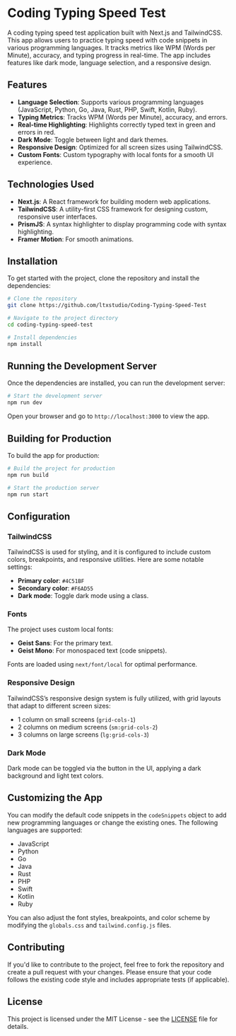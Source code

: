 # Coding Typing Speed Test

A coding typing speed test application built with Next.js and TailwindCSS. This app allows users to practice typing speed with code snippets in various programming languages. It tracks metrics like WPM (Words per Minute), accuracy, and typing progress in real-time. The app includes features like dark mode, language selection, and a responsive design.

## Features

- **Language Selection**: Supports various programming languages (JavaScript, Python, Go, Java, Rust, PHP, Swift, Kotlin, Ruby).
- **Typing Metrics**: Tracks WPM (Words per Minute), accuracy, and errors.
- **Real-time Highlighting**: Highlights correctly typed text in green and errors in red.
- **Dark Mode**: Toggle between light and dark themes.
- **Responsive Design**: Optimized for all screen sizes using TailwindCSS.
- **Custom Fonts**: Custom typography with local fonts for a smooth UI experience.

## Technologies Used

- **Next.js**: A React framework for building modern web applications.
- **TailwindCSS**: A utility-first CSS framework for designing custom, responsive user interfaces.
- **PrismJS**: A syntax highlighter to display programming code with syntax highlighting.
- **Framer Motion**: For smooth animations.

## Installation

To get started with the project, clone the repository and install the dependencies:

```bash
# Clone the repository
git clone https://github.com/ltxstudio/Coding-Typing-Speed-Test

# Navigate to the project directory
cd coding-typing-speed-test

# Install dependencies
npm install
```

## Running the Development Server

Once the dependencies are installed, you can run the development server:

```bash
# Start the development server
npm run dev
```

Open your browser and go to `http://localhost:3000` to view the app.

## Building for Production

To build the app for production:

```bash
# Build the project for production
npm run build

# Start the production server
npm run start
```

## Configuration

### TailwindCSS

TailwindCSS is used for styling, and it is configured to include custom colors, breakpoints, and responsive utilities. Here are some notable settings:

- **Primary color**: `#4C51BF`
- **Secondary color**: `#F6AD55`
- **Dark mode**: Toggle dark mode using a class.

### Fonts

The project uses custom local fonts:

- **Geist Sans**: For the primary text.
- **Geist Mono**: For monospaced text (code snippets).

Fonts are loaded using `next/font/local` for optimal performance.

### Responsive Design

TailwindCSS’s responsive design system is fully utilized, with grid layouts that adapt to different screen sizes:

- 1 column on small screens (`grid-cols-1`)
- 2 columns on medium screens (`sm:grid-cols-2`)
- 3 columns on large screens (`lg:grid-cols-3`)

### Dark Mode

Dark mode can be toggled via the button in the UI, applying a dark background and light text colors.

## Customizing the App

You can modify the default code snippets in the `codeSnippets` object to add new programming languages or change the existing ones. The following languages are supported:

- JavaScript
- Python
- Go
- Java
- Rust
- PHP
- Swift
- Kotlin
- Ruby

You can also adjust the font styles, breakpoints, and color scheme by modifying the `globals.css` and `tailwind.config.js` files.

## Contributing

If you'd like to contribute to the project, feel free to fork the repository and create a pull request with your changes. Please ensure that your code follows the existing code style and includes appropriate tests (if applicable).

## License

This project is licensed under the MIT License - see the [LICENSE](LICENSE) file for details.
